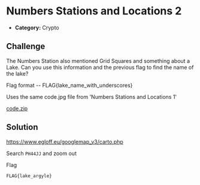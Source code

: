 # Numbers Stations and Locations 2

- **Category:** Crypto

## Challenge

The Numbers Station also mentioned Grid Squares and something about a Lake. Can you use this information and the previous flag to find the name of the lake?

Flag format -- FLAG{lake_name_with_underscores}

Uses the same code.jpg file from 'Numbers Stations and Locations 1'

[code.zip](./code.jpg)

## Solution

https://www.egloff.eu/googlemap_v3/carto.php

Search `PH44JJ` and zoom out

Flag

```
FLAG{lake_argyle}
```
